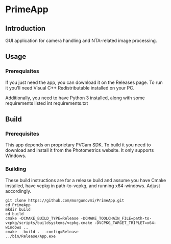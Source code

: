 # PrimeApp 

## Introduction

GUI application for camera handling and NTA-related image processing. 

## Usage
### Prerequisites

If you just need the app, you can download it on
the Releases page. To run it you'll need Visual C++ Redistributable installed on your PC.

Additionally, you need to have
Python 3 installed, along with some requirements listed int requirements.txt

## Build
### Prerequisites

This app depends on proprietary PVCam SDK. To build it you need to download and install it from the Photometrics
website. It only supports Windows.

### Building
These build instructions are for a release build and assume you have Cmake installed, have vcpkg in path-to-vcpkg,
and running x64-windows. Adjust accordingly.

```
git clone https://github.com/morgunovmi/PrimeApp.git
cd PrimeApp
mkdir build
cd build
cmake -DCMAKE_BUILD_TYPE=Release -DCMAKE_TOOLCHAIN_FILE=path-to-vcpkg/scripts/buildsystems/vcpkg.cmake -DVCPKG_TARGET_TRIPLET=x64-windows ..
cmake --build . --config=Release
../bin/Release/App.exe
```